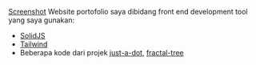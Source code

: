 [Screenshot](https://raw.githubusercontent.com/Febri-i/febri-i.github.io/main/thumbnail)
Website portofolio saya dibidang front end development
tool yang saya gunakan:

- [SolidJS](https://www.solidjs.com)
- [Tailwind](https://tailwindcss.com)
- Beberapa kode dari projek [just-a-dot](https://github.com/febri-i/just-a-dot), [fractal-tree](https://github.com/febri-i/fracta-tree)

